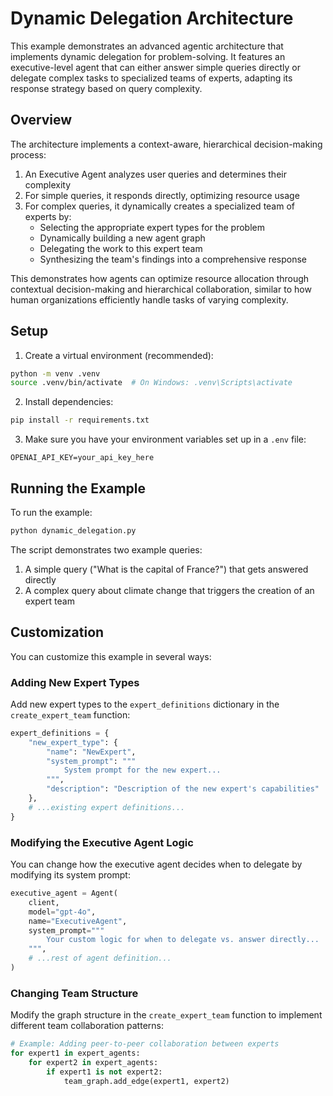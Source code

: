 # Dynamic Delegation Architecture

This example demonstrates an advanced agentic architecture that implements dynamic delegation for problem-solving. It features an executive-level agent that can either answer simple queries directly or delegate complex tasks to specialized teams of experts, adapting its response strategy based on query complexity.

## Overview

The architecture implements a context-aware, hierarchical decision-making process:

1. An Executive Agent analyzes user queries and determines their complexity
2. For simple queries, it responds directly, optimizing resource usage
3. For complex queries, it dynamically creates a specialized team of experts by:
   - Selecting the appropriate expert types for the problem
   - Dynamically building a new agent graph
   - Delegating the work to this expert team
   - Synthesizing the team's findings into a comprehensive response

This demonstrates how agents can optimize resource allocation through contextual decision-making and hierarchical collaboration, similar to how human organizations efficiently handle tasks of varying complexity.

## Setup

1. Create a virtual environment (recommended):
```bash
python -m venv .venv
source .venv/bin/activate  # On Windows: .venv\Scripts\activate
```

2. Install dependencies:
```bash
pip install -r requirements.txt
```

3. Make sure you have your environment variables set up in a `.env` file:
```
OPENAI_API_KEY=your_api_key_here
```

## Running the Example

To run the example:
```bash
python dynamic_delegation.py
```

The script demonstrates two example queries:
1. A simple query ("What is the capital of France?") that gets answered directly
2. A complex query about climate change that triggers the creation of an expert team

## Customization

You can customize this example in several ways:

### Adding New Expert Types

Add new expert types to the `expert_definitions` dictionary in the `create_expert_team` function:

```python
expert_definitions = {
    "new_expert_type": {
        "name": "NewExpert",
        "system_prompt": """
            System prompt for the new expert...
        """,
        "description": "Description of the new expert's capabilities"
    },
    # ...existing expert definitions...
}
```

### Modifying the Executive Agent Logic

You can change how the executive agent decides when to delegate by modifying its system prompt:

```python
executive_agent = Agent(
    client, 
    model="gpt-4o", 
    name="ExecutiveAgent", 
    system_prompt="""
        Your custom logic for when to delegate vs. answer directly...
    """,
    # ...rest of agent definition...
)
```

### Changing Team Structure

Modify the graph structure in the `create_expert_team` function to implement different team collaboration patterns:

```python
# Example: Adding peer-to-peer collaboration between experts
for expert1 in expert_agents:
    for expert2 in expert_agents:
        if expert1 is not expert2:
            team_graph.add_edge(expert1, expert2)
```
